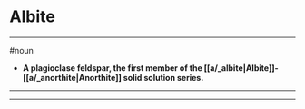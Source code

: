 # Albite
---
#noun
- **A plagioclase feldspar, the first member of the [[a/_albite|Albite]]-[[a/_anorthite|Anorthite]] solid solution series.**
---
---
